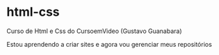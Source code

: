 # html-css
 Curso de Html e Css do CursoemVideo (Gustavo Guanabara)

Estou aprendendo a criar sites e agora vou gerenciar meus repositórios